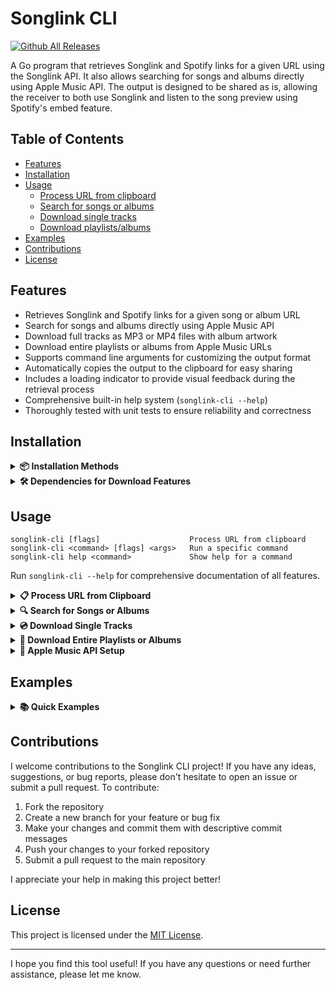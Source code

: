 # Songlink CLI

[![Github All Releases](https://img.shields.io/github/downloads/guitaripod/songlink-cli/total.svg)](https://github.com/guitaripod/songlink-cli/releases)

A Go program that retrieves Songlink and Spotify links for a given URL using the Songlink API. It also allows searching for songs and albums directly using Apple Music API. The output is designed to be shared as is, allowing the receiver to both use Songlink and listen to the song preview using Spotify's embed feature.

## Table of Contents
- [Features](#features)
- [Installation](#installation)
- [Usage](#usage)
  - [Process URL from clipboard](#process-url-from-clipboard)
  - [Search for songs or albums](#search-for-songs-or-albums)
  - [Download single tracks](#download-single-tracks)
  - [Download playlists/albums](#download-entire-playlists-or-albums)
- [Examples](#examples)
- [Contributions](#contributions)
- [License](#license)

## Features

-   Retrieves Songlink and Spotify links for a given song or album URL
-   Search for songs and albums directly using Apple Music API
-   Download full tracks as MP3 or MP4 files with album artwork
-   Download entire playlists or albums from Apple Music URLs
-   Supports command line arguments for customizing the output format
-   Automatically copies the output to the clipboard for easy sharing
-   Includes a loading indicator to provide visual feedback during the retrieval process
-   Comprehensive built-in help system (`songlink-cli --help`)
-   Thoroughly tested with unit tests to ensure reliability and correctness

## Installation

<details>
<summary><strong>📦 Installation Methods</strong></summary>

### macOS

#### Homebrew

```
brew tap guitaripod/songlink-cli
brew install songlink-cli
```

#### Build from Source

1. Clone the repository: `git clone https://github.com/guitaripod/songlink-cli.git`
2. Navigate to the project directory: `cd songlink-cli`
3. Install dependencies: `go mod download`
4. Build the executable: `go build -o songlink-cli .`
5. Run the program: `./songlink-cli`

### Download Pre-built Binaries

Go to [Releases](https://github.com/guitaripod/songlink-cli/releases) and download the appropriate version for your operating system (Linux, macOS, Windows).

</details>

<details>
<summary><strong>🛠️ Dependencies for Download Features</strong></summary>

To use the download functionality (single tracks or playlists), you need:

- `yt-dlp` - For downloading audio from YouTube
- `ffmpeg` - For audio/video processing

**Install on macOS:**
```bash
brew install yt-dlp ffmpeg
```

**Install on Linux:**
```bash
# Ubuntu/Debian
sudo apt install yt-dlp ffmpeg

# Arch
sudo pacman -S yt-dlp ffmpeg
```

</details>

## Usage

```
songlink-cli [flags]                    Process URL from clipboard
songlink-cli <command> [flags] <args>   Run a specific command  
songlink-cli help <command>             Show help for a command
```

Run `songlink-cli --help` for comprehensive documentation of all features.

<details>
<summary><strong>📋 Process URL from Clipboard</strong></summary>

1. Copy the URL of the song or album you want to retrieve links for.
2. Run the program using one of the following commands:
    - `songlink-cli`: Retrieves only the Songlink URL
    - `songlink-cli -x`: Retrieves the Songlink URL without surrounding `<>` (for Twitter)
    - `songlink-cli -d`: Retrieves the Songlink URL surrounded by `<>` and the Spotify URL (for Discord)
    - `songlink-cli -s`: Retrieves only the Spotify URL
3. The program will automatically retrieve the Songlink and/or Spotify link for the song or album and copy it to your clipboard.

</details>

<details>
<summary><strong>🔍 Search for Songs or Albums</strong></summary>

### Basic Search

1. Configure your Apple Music API credentials (first time only):
   ```bash
   songlink-cli config
   ```
   
2. Search for a song or album:
   ```bash
   songlink-cli search "song or album name"
   ```
   
3. Select from the search results by entering the number.

4. After selecting a result, you will be prompted to choose an action:
   - **Option 1**: Copy the song.link + Spotify URL to clipboard  
   - **Option 2**: Download the full track as MP3  
   - **Option 3**: Download a video (MP4) with the album artwork

5. If you choose to download, the file(s) will be saved in the `downloads/` directory by default.

### Advanced Search Examples

```bash
# Search for a specific song
songlink-cli search "Bohemian Rhapsody"

# Search for albums only
songlink-cli search -type=album "Abbey Road"

# Search and format for Discord sharing
songlink-cli search -d "Hotel California"

# Search with custom download directory
songlink-cli search -out=~/Music "Imagine"
```

### Search Flags

- `-type=song`: Search for songs only (default)
- `-type=album`: Search for albums only
- `-type=both`: Search for both songs and albums

Combined with output format flags:
```
./songlink search -type=album -d "Dark Side of the Moon"
```

</details>

<details>
<summary><strong>💿 Download Single Tracks</strong></summary>

Download individual tracks as audio files or videos with artwork.

```bash
./songlink download [flags] <query>
```

### Flags

| Flag | Options | Default | Description |
|------|---------|---------|-------------|
| `-type` | `song`, `album` | `song` | Type of Apple Music search |
| `-format` | `mp3`, `mp4` | `mp3` | Download format (MP3 audio or MP4 video with artwork) |
| `-out` | Directory path | `downloads` | Output directory for downloaded files |
| `-debug` | - | `false` | Show yt-dlp and ffmpeg output |

### Examples

```bash
# Download a song as MP3 (default)
songlink-cli download "Stairway to Heaven"

# Download as MP4 with album artwork
songlink-cli download -format=mp4 "Purple Rain"

# Download to custom directory
songlink-cli download -out=~/Music "Yesterday"

# Download with debug output
songlink-cli download -debug "Wonderwall"
```

</details>

<details>
<summary><strong>📀 Download Entire Playlists or Albums</strong></summary>

Download all tracks from an Apple Music playlist or album URL.

```bash
./songlink playlist [flags] <apple-music-url>
```

### ⚠️ Supported Content

**✅ Supported:**
- Public catalog albums (e.g., `https://music.apple.com/us/album/album-name/123456789`)
- Public catalog playlists (e.g., `https://music.apple.com/us/playlist/playlist-name/pl.abcdef123456`)

**❌ Not Supported:**
- Personal library playlists (`/library/playlist/`)
- Private or user-created playlists
- Region-locked content (may return 404 errors)
- Apple Music Radio stations

### Flags

| Flag | Options | Default | Description |
|------|---------|---------|-------------|
| `--format` | `mp3`, `mp4` | `mp3` | Download format for all tracks |
| `--out` | Directory path | `downloads` | Output directory for downloaded files |
| `--concurrent` | `1-10` | `3` | Number of parallel downloads |
| `--metadata` | - | `false` | Save playlist/album metadata as JSON |
| `--debug` | - | `false` | Show detailed download progress and debug info |

### Examples

```bash
# Download an album
./songlink playlist "https://music.apple.com/us/album/abbey-road/401469823"

# Download a playlist with metadata
./songlink playlist --metadata "https://music.apple.com/us/playlist/top-100-global/pl.d25f5d1181894928af76c85c967f8f31"

# Download with custom settings
./songlink playlist --format=mp4 --out=my-music --concurrent=5 "https://music.apple.com/album/..."
```

### Features

- **Parallel Downloads**: Downloads multiple tracks simultaneously for faster completion
- **Automatic Retry**: Failed downloads are retried with exponential backoff
- **Progress Tracking**: Real-time progress for each track
- **Metadata Support**: Saves playlist/album info and track details as JSON
- **Smart Directory Creation**: Automatically creates output directories

### Troubleshooting

#### 404 Resource Not Found Errors
- The playlist/album may be region-locked
- The content may have been removed  
- Try using a different storefront in the URL (e.g., `/us/`, `/gb/`, `/jp/`)

#### Download Failures
- Ensure `yt-dlp` and `ffmpeg` are installed and up to date
- Some tracks may not be available on YouTube
- Try reducing `--concurrent` value if experiencing rate limits
- Use `--debug` flag to see detailed error messages

</details>

<details>
<summary><strong>🔐 Apple Music API Setup</strong></summary>

To use the search and download functionality, you need Apple Music API credentials. The CLI includes a guided setup process:

1. Run `./songlink config`
2. Follow the prompts to enter your Apple Developer credentials:
   - Team ID
   - Key ID
   - Private Key (from your .p8 file)
   - Music ID (usually the same as Team ID)

Your credentials will be securely stored in `~/.songlink-cli/config.json`

### Getting Apple Music API Credentials

1. Sign in to [Apple Developer](https://developer.apple.com)
2. Go to Certificates, Identifiers & Profiles
3. Under Keys, create a new key with MusicKit enabled
4. Download the .p8 private key file
5. Note your Team ID and Key ID

</details>

## Examples

<details>
<summary><strong>📚 Quick Examples</strong></summary>

### Link Retrieval from Clipboard

```bash
# Get Songlink URL (default)
songlink-cli

# Get Songlink URL without <> for Twitter
songlink-cli -x

# Get Songlink URL with <> + Spotify URL for Discord
songlink-cli -d

# Get only Spotify URL
songlink-cli -s
```

### Search Examples

```bash
# Search for a song
songlink-cli search "Bohemian Rhapsody"

# Search for an album with Discord format
songlink-cli search -type=album -d "Abbey Road"

# Search for both songs and albums
songlink-cli search -type=both "Beatles"

# Search with custom download directory
songlink-cli search -out=~/Downloads "Imagine"
```

### Download Examples

```bash
# Download a single track as MP3
songlink-cli download "Purple Rain"

# Download a single track as MP4 with artwork
songlink-cli download -format=mp4 "Imagine"

# Download to specific directory with debug output
songlink-cli download -out=~/Music -debug "Let It Be"
```

### Playlist/Album Download Examples

```bash
# Download an entire album
songlink-cli playlist "https://music.apple.com/us/album/abbey-road/401469823"

# Download playlist with metadata
songlink-cli playlist --metadata "https://music.apple.com/us/playlist/top-100-global/pl.d25f5d1181894928af76c85c967f8f31"

# Fast download with 5 workers and MP4 format
songlink-cli playlist --concurrent=5 --format=mp4 "https://music.apple.com/album/..."

# Download with all options
songlink-cli playlist --format=mp4 --out=my-music --concurrent=5 --metadata --debug "https://music.apple.com/playlist/..."
```

</details>

## Contributions

I welcome contributions to the Songlink CLI project! If you have any ideas, suggestions, or bug reports, please don't hesitate to open an issue or submit a pull request. To contribute:

1. Fork the repository
2. Create a new branch for your feature or bug fix
3. Make your changes and commit them with descriptive commit messages
4. Push your changes to your forked repository
5. Submit a pull request to the main repository

I appreciate your help in making this project better!

## License

This project is licensed under the [MIT License](LICENSE).

---

I hope you find this tool useful! If you have any questions or need further assistance, please let me know.
